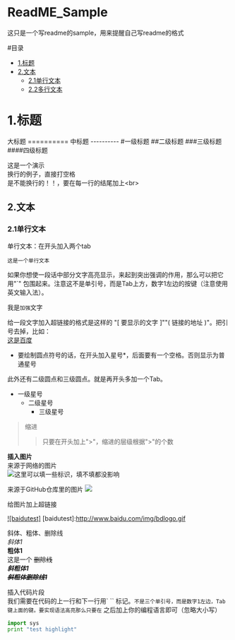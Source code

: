 # ReadME_Sample
这只是一个写readme的sample，用来提醒自己写readme的格式

#目录
* [1.标题](#1)
* [2.文本](#2)
    * [2.1单行文本](#2.1)
    * [2.2多行文本](#2.2)

<h1 id="1">1.标题</h1>
大标题
==========
中标题
----------
#一级标题
##二级标题
###三级标题
####四级标题

这是一个演示<br>
换行的例子，直接打空格<br>
是不能换行的！！，要在每一行的结尾加上\<br>


<h2 id="2">2.文本</h2>
<h3 id="2.1">2.1单行文本</h3>
单行文本：在开头加入两个tab

    这是一个单行文本


如果你想使一段话中部分文字高亮显示，来起到突出强调的作用，那么可以把它用"`" 包围起来。注意这不是单引号，而是Tab上方，数字1左边的按键（注意使用英文输入法）。

我是`加强`文字

给一段文字加入超链接的格式是这样的 "[ 要显示的文字 ]""( 链接的地址 )"。把引号去掉，比如：<br>
[这是百度](www.baidu.com )

* 要绘制圆点符号的话，在开头加入星号*，后面要有一个空格。否则显示为普通星号<br>


此外还有二级圆点和三级圆点。就是再开头多加一个Tab。
* 一级星号
  * 二级星号
    * 三级星号


>缩进
>>只要在开头加上">"，缩进的层级根据">"的个数<br>

**插入图片**<br>
来源于网络的图片<br>
![这里可以填一些标识，填不填都没影响](http://www.baidu.com/img/bdlogo.gif) 

来源于GitHub仓库里的图片
![](https://github.com/maydaymiao/ReadME_Sample/blob/master/image/baidu.jpg)  



给图片加上超链接

[![baidutest]](http://baidu.com)
[baidutest]:http://www.baidu.com/img/bdlogo.gif 





斜体、粗体、删除线<br>
*斜体1*	<br>
**粗体1**	<br>
这是一个 ~~删除线~~	<br>
***斜粗体1***	<br>
***~~斜粗体删除线1~~***	<br>



插入代码片段<br>
我们需要在代码的上一行和下一行用` `` 标记。``` 不是三个单引号，而是数字1左边，Tab键上面的键。要实现语法高亮那么只要在 ``` 之后加上你的编程语言即可（忽略大小写）<br>
```python
import sys
print "test highlight"
```


